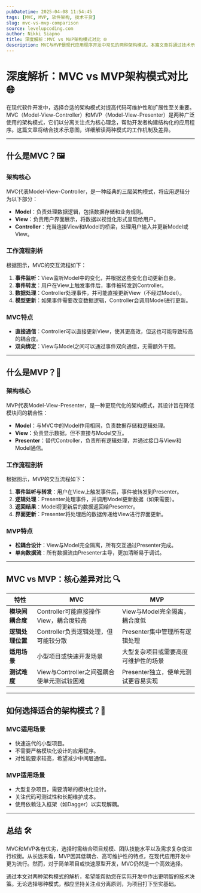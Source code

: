 ```yaml
---
pubDatetime: 2025-04-08 11:54:45
tags: [MVC, MVP, 软件架构, 技术干货]
slug: mvc-vs-mvp-comparison
source: levelupcoding.com
author: Nikki Siapno
title: 深度解析：MVC vs MVP架构模式对比 🌐
description: MVC与MVP是现代应用程序开发中常见的两种架构模式。本篇文章将通过技术示意图，详细剖析它们的工作原理、差异和适用场景，助力开发者选择最佳解决方案。
---
```


# 深度解析：MVC vs MVP架构模式对比 🌐

在现代软件开发中，选择合适的架构模式对提高代码可维护性和扩展性至关重要。MVC（Model-View-Controller）和MVP（Model-View-Presenter）是两种广泛使用的架构模式，它们以分离关注点为核心理念，帮助开发者构建结构化的应用程序。这篇文章将结合技术示意图，详细解读两种模式的工作机制及差异。

---

## 什么是MVC？🖼️

### 架构核心

MVC代表Model-View-Controller，是一种经典的三层架构模式，将应用逻辑分为以下部分：

- **Model**：负责处理数据逻辑，包括数据存储和业务规则。
- **View**：负责用户界面展示，将数据以视觉化形式呈现给用户。
- **Controller**：充当连接View和Model的桥梁，处理用户输入并更新Model或View。

### 工作流程剖析

根据图示，MVC的交互流程如下：

1. **事件监听**：View监听Model中的变化，并根据这些变化自动更新自身。
2. **事件转发**：用户在View上触发事件后，事件被转发到Controller。
3. **数据处理**：Controller处理事件，并可能直接更新View（不经过Model）。
4. **模型更新**：如果事件需要改变数据逻辑，Controller会调用Model进行更新。

### MVC特点

- **直接通信**：Controller可以直接更新View，使其更高效，但这也可能导致较高的耦合度。
- **双向绑定**：View与Model之间可以通过事件双向通信，无需额外干预。

---

## 什么是MVP？🌟

### 架构核心

MVP代表Model-View-Presenter，是一种更现代化的架构模式，其设计旨在降低模块间的耦合性：

- **Model**：与MVC中的Model作用相同，负责数据存储和逻辑处理。
- **View**：负责显示数据，但不直接与Model交互。
- **Presenter**：替代Controller，负责所有逻辑处理，并通过接口与View和Model通信。

### 工作流程剖析

根据图示，MVP的交互流程如下：

1. **事件监听与转发**：用户在View上触发事件后，事件被转发到Presenter。
2. **逻辑处理**：Presenter处理事件，并调用Model更新数据（如果需要）。
3. **返回结果**：Model将更新后的数据返回给Presenter。
4. **界面更新**：Presenter将处理后的数据传递给View进行界面更新。

### MVP特点

- **松耦合设计**：View与Model完全隔离，所有交互通过Presenter完成。
- **单向数据流**：所有数据流由Presenter主导，更加清晰易于调试。

---

## MVC vs MVP：核心差异对比 🔍

| 特性             | MVC                                        | MVP                                  |
| ---------------- | ------------------------------------------ | ------------------------------------ |
| **模块间耦合度** | Controller可能直接操作View，耦合度较高     | View与Model完全隔离，耦合度低        |
| **逻辑处理位置** | Controller负责逻辑处理，但可能较分散       | Presenter集中管理所有逻辑处理        |
| **适用场景**     | 小型项目或快速开发场景                     | 大型复杂项目或需要高度可维护性的场景 |
| **测试难度**     | View与Controller之间强耦合使单元测试较困难 | Presenter独立，使单元测试更容易实现  |

---

## 如何选择适合的架构模式？🤔

### MVC适用场景

- 快速迭代的小型项目。
- 不需要严格模块化设计的应用程序。
- 对性能要求较高，希望减少中间层通信。

### MVP适用场景

- 大型复杂项目，需要清晰的模块化设计。
- 关注代码可测试性和长期维护成本。
- 使用依赖注入框架（如Dagger）以实现解耦。

---

## 总结 🛠️

MVC和MVP各有优劣，选择时需结合项目规模、团队技能水平以及需求复杂度进行权衡。从长远来看，MVP因其低耦合、高可维护性的特点，在现代应用开发中更为流行。然而，对于简单项目或快速原型开发，MVC仍然是一个高效选择。

通过本文对两种架构模式的解析，希望能帮助您在实际开发中作出更明智的技术决策。无论选择哪种模式，都应坚持关注点分离原则，为项目打下坚实基础。
